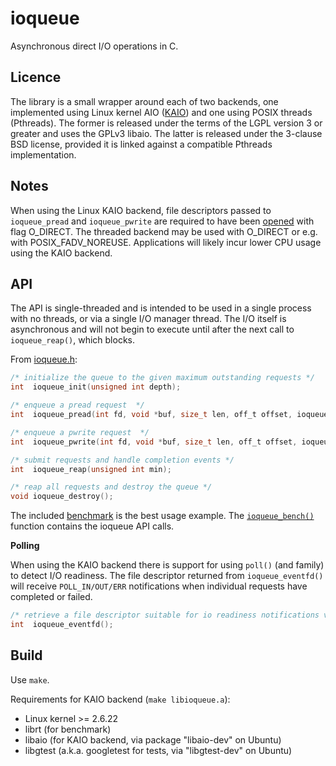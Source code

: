 ioqueue
====

Asynchronous direct I/O operations in C.

Licence
----

The library is a small wrapper around each of two backends, one implemented using Linux kernel AIO ([KAIO][KAIO]) and one using POSIX threads (Pthreads). The former is released under the terms of the LGPL version 3 or greater and uses the GPLv3 libaio. The latter is released under the 3-clause BSD license, provided it is linked against a compatible Pthreads implementation.

Notes
----

When using the Linux KAIO backend, file descriptors passed to `ioqueue_pread` and `ioqueue_pwrite` are required to have been [opened][open] with flag O\_DIRECT. The threaded backend may be used with O\_DIRECT or e.g. with POSIX\_FADV\_NOREUSE. Applications will likely incur lower CPU usage using the KAIO backend.

API
---

The API is single-threaded and is intended to be used in a single process with no threads, or via a single I/O manager thread. The I/O itself is asynchronous and will not begin to execute until after the next call to `ioqueue_reap()`, which blocks.

From [ioqueue.h][ioqueue.h]:

```c
/* initialize the queue to the given maximum outstanding requests */
int  ioqueue_init(unsigned int depth);

/* enqueue a pread request  */
int  ioqueue_pread(int fd, void *buf, size_t len, off_t offset, ioqueue_cb cb, void *cb_arg);

/* enqueue a pwrite request  */
int  ioqueue_pwrite(int fd, void *buf, size_t len, off_t offset, ioqueue_cb cb, void *cb_arg);

/* submit requests and handle completion events */
int  ioqueue_reap(unsigned int min);

/* reap all requests and destroy the queue */
void ioqueue_destroy();
```

The included [benchmark][benchmark] is the best usage example. The [`ioqueue_bench()`][ioqueue_bench] function contains the ioqueue API calls.

**Polling**

When using the KAIO backend there is support for using `poll()` (and family) to detect I/O readiness. The file descriptor returned from `ioqueue_eventfd()` will receive `POLL_IN/OUT/ERR` notifications when individual requests have completed or failed.

```C
/* retrieve a file descriptor suitable for io readiness notifications via e.g. poll/epoll */
int  ioqueue_eventfd();
```

Build
----

Use `make`.

Requirements for KAIO backend (`make libioqueue.a`):

* Linux kernel >= 2.6.22
* librt (for benchmark)
* libaio (for KAIO backend, via package "libaio-dev" on Ubuntu)
* libgtest (a.k.a. googletest for tests, via "libgtest-dev" on Ubuntu)

[open]: http://man7.org/linux/man-pages/man2/open.2.html
[KAIO]: https://web.archive.org/web/20150406015143/http://code.google.com/p/kernel/wiki/AIOUserGuide
[ioqueue.h]: ioqueue.h
[benchmark]: benchmark/
[bench.cc]: benchmark/bench.cc
[ioqueue_bench]: benchmark/bench.cc#L170
